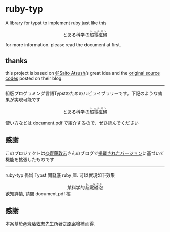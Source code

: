 # ruby-typ

A library for typst to implement ruby just like this

<center>
とある科学の<ruby>超電磁砲 <rp>(</rp><rt>レールガン</rt><rp>)</rp>
</ruby>
</center>

for more information. please read the document at first.

## thanks
this project is based on [@Saito Atsush](https://github.com/SaitoAtsush)’s great idea and the [original source codes](https://zenn.dev/saito_atsushi/articles/ff9490458570e1) posted on their blog.

---

組版プログラミング言語Typstのためのルビライブラリーです。下記のような効果が実現可能です
<center>
とある科学の<ruby>超電磁砲 <rp>(</rp><rt>レールガン</rt><rp>)</rp></ruby>
</center>

使い方などは document.pdf で紹介するので、ぜひ読んでください

## 感謝
このプロジェクトは[@齊藤敦志](https://github.com/SaitoAtsush)さんのブログで[掲載されたバージョン](https://zenn.dev/saito_atsushi/articles/ff9490458570e1)に基づいて機能を拡張したものです

---

ruby-typ 係爲 Typst 開發底 ruby 庫. 可以實現如下效果
<center>
某科学的<ruby>超電磁砲<rp>(</rp><rt>レールガン</rt><rp>)</rp></ruby>
</center>
欲知詳情, 請閱 document.pdf 檔

## 感謝
本案基於[@齊藤敦志](https://github.com/SaitoAtsush)先生所著之[原案](https://zenn.dev/saito_atsushi/articles/ff9490458570e1)增補而得.